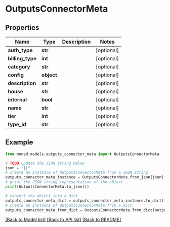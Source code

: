 # OutputsConnectorMeta


## Properties

Name | Type | Description | Notes
------------ | ------------- | ------------- | -------------
**auth_type** | **str** |  | [optional] 
**billing_type** | **int** |  | [optional] 
**category** | **str** |  | [optional] 
**config** | **object** |  | [optional] 
**description** | **str** |  | [optional] 
**house** | **str** |  | [optional] 
**internal** | **bool** |  | [optional] 
**name** | **str** |  | [optional] 
**tier** | **int** |  | [optional] 
**type_id** | **str** |  | [optional] 

## Example

```python
from monad.models.outputs_connector_meta import OutputsConnectorMeta

# TODO update the JSON string below
json = "{}"
# create an instance of OutputsConnectorMeta from a JSON string
outputs_connector_meta_instance = OutputsConnectorMeta.from_json(json)
# print the JSON string representation of the object
print(OutputsConnectorMeta.to_json())

# convert the object into a dict
outputs_connector_meta_dict = outputs_connector_meta_instance.to_dict()
# create an instance of OutputsConnectorMeta from a dict
outputs_connector_meta_from_dict = OutputsConnectorMeta.from_dict(outputs_connector_meta_dict)
```
[[Back to Model list]](../README.md#documentation-for-models) [[Back to API list]](../README.md#documentation-for-api-endpoints) [[Back to README]](../README.md)



